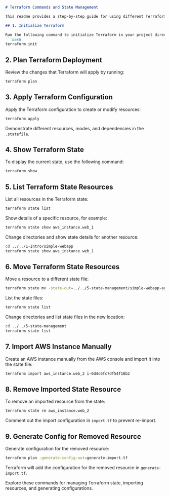 ```markdown
# Terraform Commands and State Management

This readme provides a step-by-step guide for using different Terraform commands and managing the state of your infrastructure.

## 1. Initialize Terraform

Run the following command to initialize Terraform in your project directory:
```bash
terraform init
```

## 2. Plan Terraform Deployment

Review the changes that Terraform will apply by running:
```bash
terraform plan
```

## 3. Apply Terraform Configuration

Apply the Terraform configuration to create or modify resources:
```bash
terraform apply
```

Demonstrate different resources, modes, and dependencies in the `.statefile`.

## 4. Show Terraform State

To display the current state, use the following command:
```bash
terraform show
```

## 5. List Terraform State Resources

List all resources in the Terraform state:
```bash
terraform state list
```

Show details of a specific resource, for example:
```bash
terraform state show aws_instance.web_1
```

Change directories and show state details for another resource:
```bash
cd ../../1-Intro/simple-webapp
terraform state show aws_instance.web_1
```

## 6. Move Terraform State Resources

Move a resource to a different state file:
```bash
terraform state mv -state-out=../../5-state-management/simple-webapp-again/terraform.tfstate aws_instance.web aws_instance.web
```

List the state files:
```bash
terraform state list
```

Change directories and list state files in the new location:
```bash
cd ../../5-state-management 
terraform state list
```

## 7. Import AWS Instance Manually

Create an AWS instance manually from the AWS console and import it into the state file:

```bash
terraform import aws_instance.web_2 i-0d4c6fc7df54f10b2
```

## 8. Remove Imported State Resource

To remove an imported resource from the state:

```bash
terraform state rm aws_instance.web_2
```

Comment out the import configuration in `import.tf` to prevent re-import.

## 9. Generate Config for Removed Resource

Generate configuration for the removed resource:
```bash
terraform plan -generate-config-out=generate-import.tf
```

Terraform will add the configuration for the removed resource in `generate-import.tf`.

Explore these commands for managing Terraform state, importing resources, and generating configurations.
```